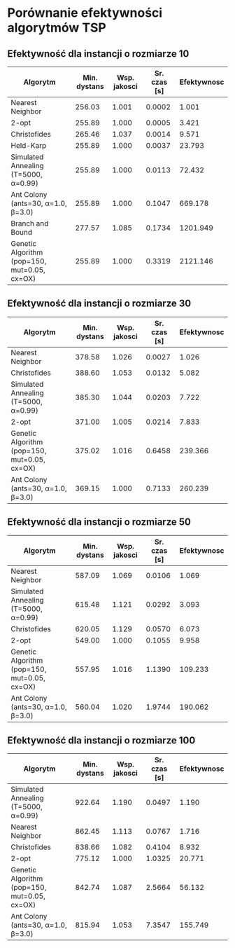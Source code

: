 # Porównanie efektywności algorytmów TSP

## Efektywność dla instancji o rozmiarze 10

| Algorytm | Min. dystans | Wsp. jakosci | Sr. czas [s] | Efektywnosc |
| --- | --- | --- | --- | --- |
| Nearest Neighbor | 256.03 | 1.001 | 0.0002 | 1.001 |
| 2-opt | 255.89 | 1.000 | 0.0005 | 3.421 |
| Christofides | 265.46 | 1.037 | 0.0014 | 9.571 |
| Held-Karp | 255.89 | 1.000 | 0.0037 | 23.793 |
| Simulated Annealing (T=5000, α=0.99) | 255.89 | 1.000 | 0.0113 | 72.432 |
| Ant Colony (ants=30, α=1.0, β=3.0) | 255.89 | 1.000 | 0.1047 | 669.178 |
| Branch and Bound | 277.57 | 1.085 | 0.1734 | 1201.949 |
| Genetic Algorithm (pop=150, mut=0.05, cx=OX) | 255.89 | 1.000 | 0.3319 | 2121.146 |


## Efektywność dla instancji o rozmiarze 30

| Algorytm | Min. dystans | Wsp. jakosci | Sr. czas [s] | Efektywnosc |
| --- | --- | --- | --- | --- |
| Nearest Neighbor | 378.58 | 1.026 | 0.0027 | 1.026 |
| Christofides | 388.60 | 1.053 | 0.0132 | 5.082 |
| Simulated Annealing (T=5000, α=0.99) | 385.30 | 1.044 | 0.0203 | 7.722 |
| 2-opt | 371.00 | 1.005 | 0.0214 | 7.833 |
| Genetic Algorithm (pop=150, mut=0.05, cx=OX) | 375.02 | 1.016 | 0.6458 | 239.366 |
| Ant Colony (ants=30, α=1.0, β=3.0) | 369.15 | 1.000 | 0.7133 | 260.239 |


## Efektywność dla instancji o rozmiarze 50

| Algorytm | Min. dystans | Wsp. jakosci | Sr. czas [s] | Efektywnosc |
| --- | --- | --- | --- | --- |
| Nearest Neighbor | 587.09 | 1.069 | 0.0106 | 1.069 |
| Simulated Annealing (T=5000, α=0.99) | 615.48 | 1.121 | 0.0292 | 3.093 |
| Christofides | 620.05 | 1.129 | 0.0570 | 6.073 |
| 2-opt | 549.00 | 1.000 | 0.1055 | 9.958 |
| Genetic Algorithm (pop=150, mut=0.05, cx=OX) | 557.95 | 1.016 | 1.1390 | 109.233 |
| Ant Colony (ants=30, α=1.0, β=3.0) | 560.04 | 1.020 | 1.9744 | 190.062 |


## Efektywność dla instancji o rozmiarze 100

| Algorytm | Min. dystans | Wsp. jakosci | Sr. czas [s] | Efektywnosc |
| --- | --- | --- | --- | --- |
| Simulated Annealing (T=5000, α=0.99) | 922.64 | 1.190 | 0.0497 | 1.190 |
| Nearest Neighbor | 862.45 | 1.113 | 0.0767 | 1.716 |
| Christofides | 838.66 | 1.082 | 0.4104 | 8.932 |
| 2-opt | 775.12 | 1.000 | 1.0325 | 20.771 |
| Genetic Algorithm (pop=150, mut=0.05, cx=OX) | 842.74 | 1.087 | 2.5664 | 56.132 |
| Ant Colony (ants=30, α=1.0, β=3.0) | 815.94 | 1.053 | 7.3547 | 155.749 |


